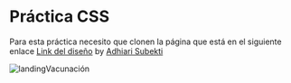 # Práctica CSS

Para esta práctica necesito que clonen la página que está en el siguiente enlace [Link del diseño](https://github.com/IngGustavo/Practicas-LaunchX/blob/main/Pr%C3%A1ctica%20CSS/images/landingVacunaci%C3%B3n.png) by [Adhiari Subekti](https://dribbble.com/Adhiari_is)

![landingVacunación](https://user-images.githubusercontent.com/114264759/202072894-493f828d-8694-4920-bcaa-13df14ec63e3.png)

